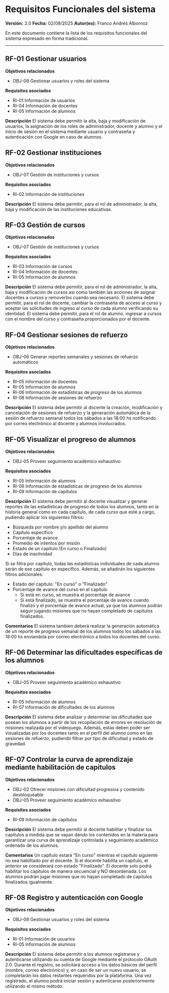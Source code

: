# Requisitos Funcionales del sistema

**Versión:** 2.0
**Fecha:** 02/08/2025
**Autor(es):** Franco Andrés Albornoz

En este documento contiene la lista de los requisitos funcionales del sistema expresado en forma tradicional.

---

## RF-01 Gestionar usuarios

**Objetivos relacionados**

- OBJ-08 Gestionar usuarios y roles del sistema

**Requisitos asociados**

- RI-01 Información de usuarios
- RI-04 Información de docentes
- RI-05 Información de alumnos

**Descripción**
El sistema debe permitir la alta, baja y modificación de usuarios, la asignación de los roles de administrador, docente y alumno y el inicio de sesión en el sistema mediante usuario y contraseña y autenticación con Google en caso de alumnos.

## RF-02 Gestionar instituciones

**Objetivos relacionados**

- OBJ-07 Gestión de instituciones y cursos

**Requisitos asociados**

- RI-02 Información de instituciones

**Descripción**
El sistema debe permitir, para el rol de administrador, la alta, baja y modificación de las instituciones educativas.

## RF-03 Gestión de cursos

**Objetivos relacionados**

- OBJ-07 Gestión de instituciones y cursos

**Requisitos asociados**

- RI-03 Información de cursos
- RI-04 Información de docentes
- RI-05 Información de alumnos

**Descripción**
El sistema debe permitir, para el rol de administrador, la alta, baja y modificación de cursos asi como también las acciones de asignar docentes a cursos y removerlos cuando sea necesario.
El sistema debe permitir, para el rol de docente, cambiar la contraseña de acceso al curso y aceptar las solicitudes de ingreso al curso de cada alumno verificando su identidad.
El sistema debe permitir, para el rol de alumno, ingresar a cursos con el nombre del curso y contraseña proporcionados por el docente.

## RF-04 Gestionar sesiones de refuerzo

**Objetivos relacionados**

- OBJ-06 Generar reportes semanales y sesiones de refuerzo automáticos

**Requisitos asociados**

- RI-05 Información de docentes
- RI-05 Información de alumnos
- RI-06 Información de estadísticas de progreso de los alumnos
- RI-08 Información de sesiones de refuerzo

**Descripción**
El sistema debe permitir al docente la creación, modificación y cancelación de sesiones de refuerzo y la generación automática de la sesión de refuerzo semanal todos los sábados a las 18:00 hs notificando por correo electrónico al docente y alumnos involucrados.

## RF-05 Visualizar el progreso de alumnos

**Objetivos relacionados**

- OBJ-05 Proveer seguimiento académico exhaustivo

**Requisitos asociados**

- RI-05 Información de alumnos
- RI-06 Información de estadísticas de progreso de los alumnos
- RI-09 Información de capítulos

**Descripción**
El sistema debe permitir al docente visualizar y generar reportes de las estadísticas de progreso de todos los alumnos, tanto en la historia general como en cada capítulo, de cada curso que esté a cargo, pudiendo aplicar los siguientes filtros:

- Búsqueda por nombre y/o apellido del alumno
- Capítulo específico
- Porcentaje de avance
- Promedio de intentos por misión
- Estado de un capítulo (En curso o Finalizado)
- Días de inactividad

Si se filtra por capítulo, todas las estadísticas individuales de cada alumno serán de ese capítulo en específico. Además, se añadirán los siguientes filtros adicionales:
- Estado del capítulo: "En curso" o "Finalizado"
- Porcentaje de avance del curso en el capítulo
  - Si está en curso, se muestra el porcentaje de avance
  - Si está finalizado, se muestra el porcentaje de avance cuando finalizó y el porcentaje de avance actual, ya que los alumnos podrán seguir jugando misiones que no hayan completado de capitulos finalizados.

**Comentarios**
El sistema tambien deberá realizar la generación automática de un reporte de progreso semanal de los alumnos todos los sábados a las 18:00 hs enviandola por correo electrónico a todos los docentes del curso.

## RF-06 Determinar las dificultades específicas de los alumnos

**Objetivos relacionados**

- OBJ-05 Proveer seguimiento académico exhaustivo

**Requisitos asociados**

- RI-05 Información de alumnos
- RI-07 Información de dificultades de los alumnos

**Descripción**
El sistema debe analizar y determinar las dificultades que posean los alumnos a partir de los recopilación de errores en resolución de misiones realizada por el videojuego. Además, estas deben poder ser visualizadas por los docentes tanto en el perfil del alumno como en las sesiones de refuerzo, pudiendo filtrar por tipo de dificultad y estado de gravedad.

## RF-07 Controlar la curva de aprendizaje mediante habilitación de capitulos

**Objetivos relacionados**

- OBJ-02 Ofrecer misiones con dificultad progresiva y contenido desbloqueable
- OBJ-05 Proveer seguimiento académico exhaustivo

**Requisitos asociados**

- RI-09 Información de capítulos

**Descripción**
El sistema debe permitir al docente habilitar y finalizar los capítulos a medida que se vayan dando los contenidos en la materia para garantizar una curva de aprendizaje controlada y seguimiento académico ordenado de los alumnos.

**Comentarios**
Un capítulo estará "En curso" mientras el capitulo siguiente no sea habilitado por el docente. Si el docente habilita un capítulo, el anterior se considerará con estado "Finalizado". El docente solo podrá habilitar los capítulos de manera secuencial y NO desordenada. Los alumnos podrán jugar misiones que no hayan completado de capitulos finalizados igualmente.

## RF-08 Registro y autenticación con Google

**Objetivos relacionados**

- OBJ-08 Gestionar usuarios y roles del sistema

**Requisitos asociados**

- RI-01 Información de usuarios
- RI-05 Información de alumnos

**Descripción**
El sistema debe permitir a los alumnos registrarse y autenticarse utilizando su cuenta de Google mediante el protocolo OAuth 2.0. Durante el registro, se solicitará acceso a los datos básicos del perfil (nombre, correo electrónico) y, en caso de ser un nuevo usuario, se completarán los datos restantes requeridos por la plataforma. Una vez registrado, el alumno podrá iniciar sesión y autenticarse posteriormente utilizando el mismo método.
